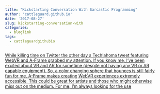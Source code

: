 ```yaml
---
title: "Kickstarting Conversation With Sarcastic Programming"
author: 'cattleguard.github.io'
date: '2017-08-27'
slug: kickstarting-conversation-with
categories:
  - bloglink
tags:
  - cattleguardgithubio
---
```


[While killing time on Twitter the other day a Techlahoma tweet featuring WebVR and A-Frame grabbed my attention. If you know me, I’ve been excited about VR and AR for sometime (despite not having any VR or AR capable equipment). So, a color changing sphere that bounces is still fairly fun for me. A-Frame makes creating WebVR experiences extremely accessible. This could be great for artists and those who might otherwise miss out on the medium. For me, I’m always looking for the use<i class="fas fa-external-link-alt"></i>](https://cattleguard.github.io/2017/08/27/sarcastic-programming/)

